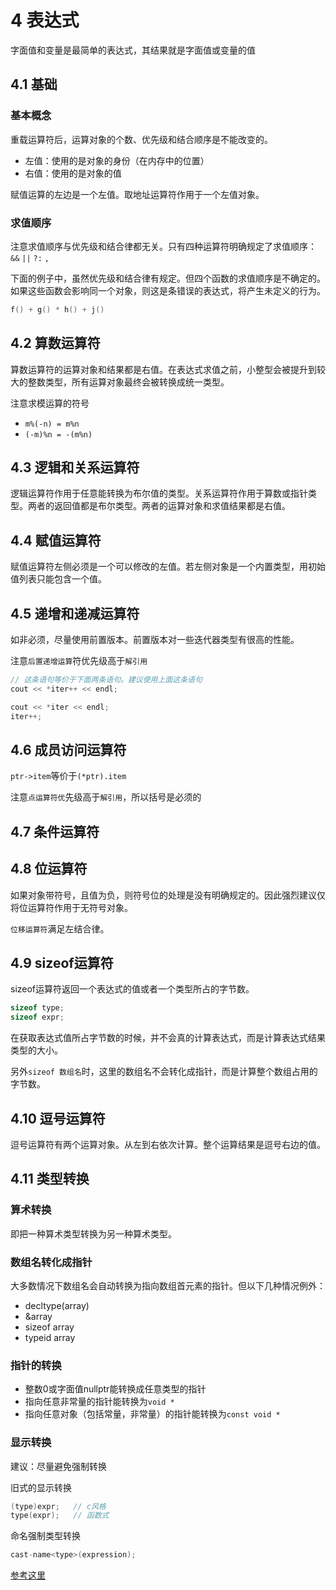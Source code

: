 # 4 表达式

字面值和变量是最简单的表达式，其结果就是字面值或变量的值

## 4.1 基础

### 基本概念

重载运算符后，运算对象的个数、优先级和结合顺序是不能改变的。

- 左值：使用的是对象的身份（在内存中的位置）
- 右值：使用的是对象的值

赋值运算的左边是一个左值。取地址运算符作用于一个左值对象。

### 求值顺序

注意求值顺序与优先级和结合律都无关。只有四种运算符明确规定了求值顺序：`&&` `||` `?:` `,`

下面的例子中，虽然优先级和结合律有规定。但四个函数的求值顺序是不确定的。如果这些函数会影响同一个对象，则这是条错误的表达式，将产生未定义的行为。

```cpp
f() + g() * h() + j()
```

## 4.2 算数运算符

算数运算符的运算对象和结果都是右值。在表达式求值之前，小整型会被提升到较大的整数类型，所有运算对象最终会被转换成统一类型。

注意求模运算的符号

- `m%(-n) = m%n`
- `(-m)%n = -(m%n)`

## 4.3 逻辑和关系运算符

逻辑运算符作用于任意能转换为布尔值的类型。关系运算符作用于算数或指针类型。两者的返回值都是布尔类型。两者的运算对象和求值结果都是右值。

## 4.4 赋值运算符

赋值运算符左侧必须是一个可以修改的左值。若左侧对象是一个内置类型，用初始值列表只能包含一个值。

## 4.5 递增和递减运算符

如非必须，尽量使用前置版本。前置版本对一些迭代器类型有很高的性能。

注意`后置递增运算`符优先级高于`解引用`

```cpp
// 这条语句等价于下面两条语句。建议使用上面这条语句
cout << *iter++ << endl;

cout << *iter << endl;
iter++;
```

## 4.6 成员访问运算符

`ptr->item`等价于`(*ptr).item`

注意`点运算符优`先级高于`解引用`，所以括号是必须的

## 4.7 条件运算符

## 4.8 位运算符

如果对象带符号，且值为负，则符号位的处理是没有明确规定的。因此强烈建议仅将位运算符作用于无符号对象。

`位移运算符`满足左结合律。

## 4.9 sizeof运算符

sizeof运算符返回一个表达式的值或者一个类型所占的字节数。

```cpp
sizeof type;
sizeof expr;
```

在获取表达式值所占字节数的时候，并不会真的计算表达式，而是计算表达式结果类型的大小。

另外`sizeof 数组名`时，这里的数组名不会转化成指针，而是计算整个数组占用的字节数。

## 4.10 逗号运算符

逗号运算符有两个运算对象。从左到右依次计算。整个运算结果是逗号右边的值。

## 4.11 类型转换

### 算术转换

即把一种算术类型转换为另一种算术类型。

### 数组名转化成指针

大多数情况下数组名会自动转换为指向数组首元素的指针。但以下几种情况例外：

- decltype(array)
- &array
- sizeof array
- typeid array

### 指针的转换

- 整数0或字面值nullptr能转换成任意类型的指针
- 指向任意非常量的指针能转换为`void *`
- 指向任意对象（包括常量，非常量）的指针能转换为`const void *`

### 显示转换

建议：尽量避免强制转换

旧式的显示转换

```cpp
(type)expr;   // c风格
type(expr);   // 函数式
```

命名强制类型转换

```cpp
cast-name<type>(expression);
```

[参考这里](https://stackoverflow.com/questions/332030/when-should-static-cast-dynamic-cast-const-cast-and-reinterpret-cast-be-used)
